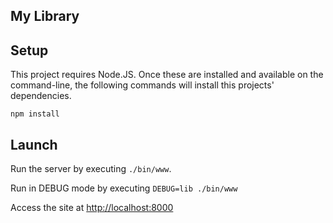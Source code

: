 My Library
-----
## Setup
This project requires Node.JS. Once these are installed and available on the command-line, 
the following commands will install this projects' dependencies.


`npm install`

## Launch
Run the server by executing `./bin/www`.

Run in DEBUG mode by executing `DEBUG=lib ./bin/www`

Access the site at [http://localhost:8000](http://localhost:8000)
